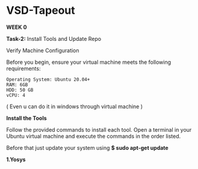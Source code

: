 # VSD-Tapeout
**WEEK 0**

  **Task-2:**    Install Tools and Update Repo

Verify Machine Configuration

Before you begin, ensure your virtual machine meets the following requirements:

    Operating System: Ubuntu 20.04+
    RAM: 6GB
    HDD: 50 GB
    vCPU: 4

  ( Even u can do it in windows through virtual machine )

  **Install the Tools**

Follow the provided commands to install each tool. Open a terminal in your Ubuntu virtual machine and execute the commands in the order listed.

Before that just update your system using **$ sudo apt-get update**

**1.Yosys**
